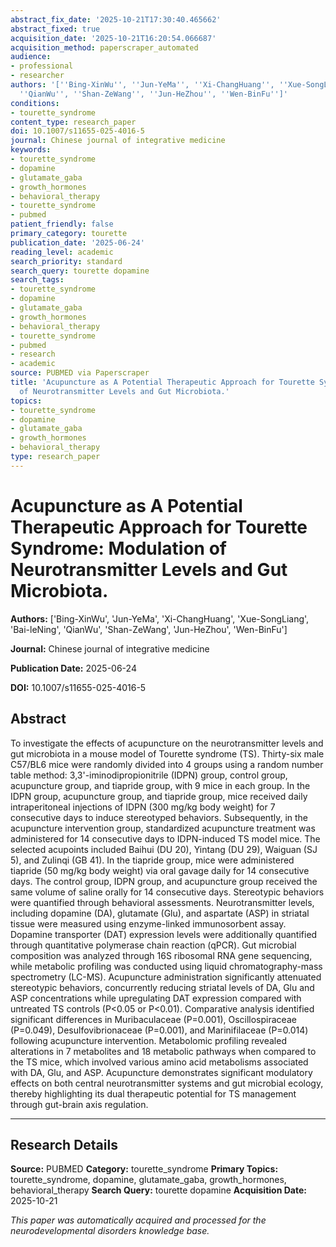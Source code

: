 ```yaml
---
abstract_fix_date: '2025-10-21T17:30:40.465662'
abstract_fixed: true
acquisition_date: '2025-10-21T16:20:54.066687'
acquisition_method: paperscraper_automated
audience:
- professional
- researcher
authors: '[''Bing-XinWu'', ''Jun-YeMa'', ''Xi-ChangHuang'', ''Xue-SongLiang'', ''Bai-leNing'',
  ''QianWu'', ''Shan-ZeWang'', ''Jun-HeZhou'', ''Wen-BinFu'']'
conditions:
- tourette_syndrome
content_type: research_paper
doi: 10.1007/s11655-025-4016-5
journal: Chinese journal of integrative medicine
keywords:
- tourette_syndrome
- dopamine
- glutamate_gaba
- growth_hormones
- behavioral_therapy
- tourette_syndrome
- pubmed
patient_friendly: false
primary_category: tourette
publication_date: '2025-06-24'
reading_level: academic
search_priority: standard
search_query: tourette dopamine
search_tags:
- tourette_syndrome
- dopamine
- glutamate_gaba
- growth_hormones
- behavioral_therapy
- tourette_syndrome
- pubmed
- research
- academic
source: PUBMED via Paperscraper
title: 'Acupuncture as A Potential Therapeutic Approach for Tourette Syndrome: Modulation
  of Neurotransmitter Levels and Gut Microbiota.'
topics:
- tourette_syndrome
- dopamine
- glutamate_gaba
- growth_hormones
- behavioral_therapy
type: research_paper
---
```


# Acupuncture as A Potential Therapeutic Approach for Tourette Syndrome: Modulation of Neurotransmitter Levels and Gut Microbiota.

**Authors:** ['Bing-XinWu', 'Jun-YeMa', 'Xi-ChangHuang', 'Xue-SongLiang', 'Bai-leNing', 'QianWu', 'Shan-ZeWang', 'Jun-HeZhou', 'Wen-BinFu']

**Journal:** Chinese journal of integrative medicine

**Publication Date:** 2025-06-24

**DOI:** 10.1007/s11655-025-4016-5

## Abstract

To investigate the effects of acupuncture on the neurotransmitter levels and gut microbiota in a mouse model of Tourette syndrome (TS). Thirty-six male C57/BL6 mice were randomly divided into 4 groups using a random number table method: 3,3'-iminodipropionitrile (IDPN) group, control group, acupuncture group, and tiapride group, with 9 mice in each group. In the IDPN group, acupuncture group, and tiapride group, mice received daily intraperitoneal injections of IDPN (300 mg/kg body weight) for 7 consecutive days to induce stereotyped behaviors. Subsequently, in the acupuncture intervention group, standardized acupuncture treatment was administered for 14 consecutive days to IDPN-induced TS model mice. The selected acupoints included Baihui (DU 20), Yintang (DU 29), Waiguan (SJ 5), and Zulinqi (GB 41). In the tiapride group, mice were administered tiapride (50 mg/kg body weight) via oral gavage daily for 14 consecutive days. The control group, IDPN group, and acupuncture group received the same volume of saline orally for 14 consecutive days. Stereotypic behaviors were quantified through behavioral assessments. Neurotransmitter levels, including dopamine (DA), glutamate (Glu), and aspartate (ASP) in striatal tissue were measured using enzyme-linked immunosorbent assay. Dopamine transporter (DAT) expression levels were additionally quantified through quantitative polymerase chain reaction (qPCR). Gut microbial composition was analyzed through 16S ribosomal RNA gene sequencing, while metabolic profiling was conducted using liquid chromatography-mass spectrometry (LC-MS). Acupuncture administration significantly attenuated stereotypic behaviors, concurrently reducing striatal levels of DA, Glu and ASP concentrations while upregulating DAT expression compared with untreated TS controls (P<0.05 or P<0.01). Comparative analysis identified significant differences in Muribaculaceae (P=0.001), Oscillospiraceae (P=0.049), Desulfovibrionaceae (P=0.001), and Marinifilaceae (P=0.014) following acupuncture intervention. Metabolomic profiling revealed alterations in 7 metabolites and 18 metabolic pathways when compared to the TS mice, which involved various amino acid metabolisms associated with DA, Glu, and ASP. Acupuncture demonstrates significant modulatory effects on both central neurotransmitter systems and gut microbial ecology, thereby highlighting its dual therapeutic potential for TS management through gut-brain axis regulation.

---

## Research Details

**Source:** PUBMED
**Category:** tourette_syndrome
**Primary Topics:** tourette_syndrome, dopamine, glutamate_gaba, growth_hormones, behavioral_therapy
**Search Query:** tourette dopamine
**Acquisition Date:** 2025-10-21

*This paper was automatically acquired and processed for the neurodevelopmental disorders knowledge base.*
